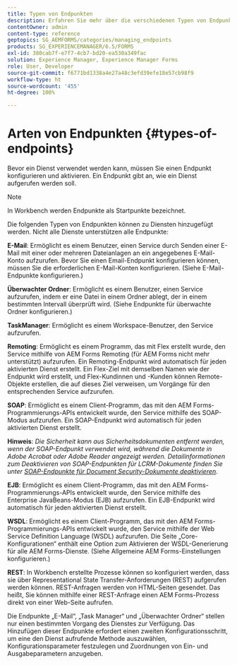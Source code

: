 ```yaml
---
title: Typen von Endpunkten
description: Erfahren Sie mehr über die verschiedenen Typen von Endpunkten. Verschiedene Typen von Endpunkten wie E-Mail, überwachter Ordner und viele andere können zu Diensten hinzugefügt werden.
contentOwner: admin
content-type: reference
geptopics: SG_AEMFORMS/categories/managing_endpoints
products: SG_EXPERIENCEMANAGER/6.5/FORMS
exl-id: 380cab7f-e7f7-4cb7-bd20-ea530a349fac
solution: Experience Manager, Experience Manager Forms
role: User, Developer
source-git-commit: f6771bd1338a4e27a48c3efd39efe18e57cb98f9
workflow-type: ht
source-wordcount: '455'
ht-degree: 100%

---
```


# Arten von Endpunkten {#types-of-endpoints}

Bevor ein Dienst verwendet werden kann, müssen Sie einen Endpunkt konfigurieren und aktivieren. Ein Endpunkt gibt an, wie ein Dienst aufgerufen werden soll.

>[!NOTE]
>
>In Workbench werden Endpunkte als Startpunkte bezeichnet.

Die folgenden Typen von Endpunkten können zu Diensten hinzugefügt werden. Nicht alle Dienste unterstützen alle Endpunkte:

**E-Mail**: Ermöglicht es einem Benutzer, einen Service durch Senden einer E-Mail mit einer oder mehreren Dateianlagen an ein angegebenes E-Mail-Konto aufzurufen. Bevor Sie einen Email-Endpunkt konfigurieren können, müssen Sie die erforderlichen E-Mail-Konten konfigurieren. (Siehe E-Mail-Endpunkte konfigurieren.)

**Überwachter Ordner**: Ermöglicht es einem Benutzer, einen Service aufzurufen, indem er eine Datei in einem Ordner ablegt, der in einem bestimmten Intervall überprüft wird. (Siehe Endpunkte für überwachte Ordner konfigurieren.)

**TaskManager**: Ermöglicht es einem Workspace-Benutzer, den Service aufzurufen.

**Remoting**: Ermöglicht es einem Programm, das mit Flex erstellt wurde, den Service mithilfe von AEM Forms Remoting (für AEM Forms nicht mehr unterstützt) aufzurufen. Ein Remoting-Endpunkt wird automatisch für jeden aktivierten Dienst erstellt. Ein Flex-Ziel mit demselben Namen wie der Endpunkt wird erstellt, und Flex-Kundinnen und -Kunden können Remote-Objekte erstellen, die auf dieses Ziel verweisen, um Vorgänge für den entsprechenden Service aufzurufen.

**SOAP**: Ermöglicht es einem Client-Programm, das mit den AEM Forms-Programmierungs-APIs entwickelt wurde, den Service mithilfe des SOAP-Modus aufzurufen. Ein SOAP-Endpunkt wird automatisch für jeden aktivierten Dienst erstellt. 

**Hinweis**: *Die Sicherheit kann aus Sicherheitsdokumenten entfernt werden, wenn der SOAP-Endpunkt verwendet wird, während die Dokumente in Adobe Acrobat oder Adobe Reader angezeigt werden. Detailinformationen zum Deaktivieren von SOAP-Endpunkten für LCRM-Dokumente finden Sie unter [SOAP-Endpunkte für Document Security-Dokumente deaktivieren](/help/forms/using/admin-help/configuring-client-server-options.md#disable-soap-endpoints-for-document-security-documents)*.

**EJB**: Ermöglicht es einem Client-Programm, das mit den AEM Forms-Programmierungs-APIs entwickelt wurde, den Service mithilfe des Enterprise JavaBeans-Modus (EJB) aufzurufen. Ein EJB-Endpunkt wird automatisch für jeden aktivierten Dienst erstellt.

**WSDL**: Ermöglicht es einem Client-Programm, das mit den AEM Forms-Programmierungs-APIs entwickelt wurde, den Service mithilfe der Web Service Definition Language (WSDL) aufzurufen. Die Seite „Core-Konfigurationen“ enthält eine Option zum Aktivieren der WSDL-Generierung für alle AEM Forms-Dienste. (Siehe Allgemeine AEM Forms-Einstellungen konfigurieren.)

**REST**: In Workbench erstellte Prozesse können so konfiguriert werden, dass sie über Representational State Transfer-Anforderungen (REST) aufgerufen werden können. REST-Anfragen werden von HTML-Seiten gesendet. Das heißt, Sie können mithilfe einer REST-Anfrage einen AEM Forms-Prozess direkt von einer Web-Seite aufrufen. 

Die Endpunkte „E-Mail“, „Task Manager“ und „Überwachter Ordner“ stellen nur einen bestimmten Vorgang des Dienstes zur Verfügung. Das Hinzufügen dieser Endpunkte erfordert einen zweiten Konfigurationsschritt, um eine den Dienst aufrufende Methode auszuwählen, Konfigurationsparameter festzulegen und Zuordnungen von Ein- und Ausgabeparametern anzugeben.
